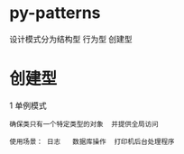 # py-patterns

设计模式分为结构型 行为型  创建型

创建型
==
1 单例模式

```
确保类只有一个特定类型的对象  并提供全局访问

使用场景： 日志   数据库操作  打印机后台处理程序
```